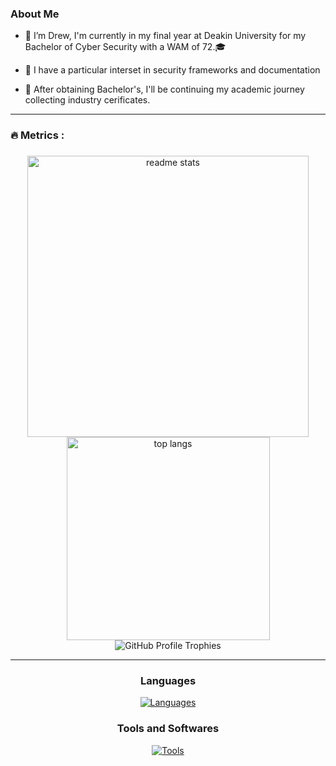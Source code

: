 <!--
![[Introduction Image#invert_W]](Figures/intro.png) 
<div align="center">
  <a href="https://www.linkedin.com/in/dr3w-b4k3r" target="_blank">
    <span style="margin: 0 15px;">
      <img src="Figures/linkedin.png" style="height: 35px;" alt="linkedin logo" />
    </span>
  </a>
  <a href="https://www.youtube.com/@B4k35/" target="_blank">
    <span style="margin: 0 15px;">
      <img src="Figures/youtube.png" style="height: 35px;" alt="youtube logo" />
    </span>
  </a>
  <a href="https://b4k35.github.io/" target="_blank">
    <span style="margin: 0 15px;">
      <img src="Figures/portfolio.png" style="height: 35px;" alt="portfolio logo" />
    </span>
  </a>
</div>

-->

### About Me

- 👋 I’m Drew, I'm currently in my final year at Deakin University for my Bachelor of Cyber Security with a WAM of 72.🎓 

- 🎯 I have a particular interset in security frameworks and documentation 

- 🚀 After obtaining Bachelor's, I'll be continuing my academic journey collecting industry cerificates.

---

<h3 align="left">🔥   Metrics :</h3>

###

<div align="center">
    <img width="450" align="center" style="display: inline-block; vertical-align: top;" src="https://github-readme-stats-hvpm.vercel.app/api?username=B4k35&count_private=true&show_icons=true&theme=calm_pink&rank_icon=github&border_radius=10" alt="readme stats" />
    <img width="325" align="center" style="display: inline-block; vertical-align: top;" src="https://github-readme-stats-hvpm.vercel.app/api/top-langs/?username=B4k35&&langs_count=12&layout=compact&theme=calm_pink&border_radius=10&size_weight=0.5&count_weight=0.5" alt="top langs" />
</div>

<div align="center">
    <img src="https://github-profile-trophy.vercel.app/?username=B4k35&theme=kimbie_dark&row=1" alt="GitHub Profile Trophies" style="max-width: 100%;" />
</div>

---

<div align="center">
  <h3>Languages</h3>
  <a href="https://skillicons.dev">
    <img src="https://skillicons.dev/icons?i=bash,cpp,cs,dotnet,md,py,react,js,java" alt="Languages"/>
  </a>
</div>


<div align="center">
    <h3>Tools and Softwares</h3>
    <a href="https://skillicons.dev">
      <img src="https://skillicons.dev/icons?i=aws,azure,docker,git,github,kali,linux,regex,ubuntu,vscode,visualstudio,windows" alt="Tools"/>
    </a>
</div>

